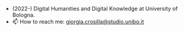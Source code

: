 
-  (2022-) Digital Humanities and Digital Knowledge at University of Bologna.
- 📫 How to reach me: giorgia.crosilla@studio.unibo.it

